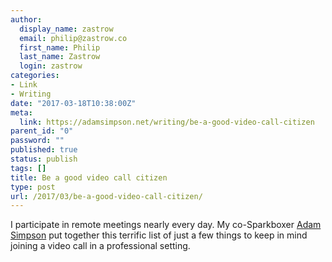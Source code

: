 ```yaml
---
author:
  display_name: zastrow
  email: philip@zastrow.co
  first_name: Philip
  last_name: Zastrow
  login: zastrow
categories:
- Link
- Writing
date: "2017-03-18T10:38:00Z"
meta:
  link: https://adamsimpson.net/writing/be-a-good-video-call-citizen
parent_id: "0"
password: ""
published: true
status: publish
tags: []
title: Be a good video call citizen
type: post
url: /2017/03/be-a-good-video-call-citizen/
---
```

<p>I participate in remote meetings nearly every day. My co-Sparkboxer <a href="https://twitter.com/a_simpson">Adam Simpson</a> put together this terrific list of just a few things to keep in mind joining a video call in a professional setting.</p>
